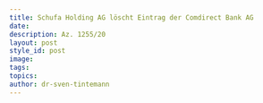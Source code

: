 ```yaml
---
title: Schufa Holding AG löscht Eintrag der Comdirect Bank AG
date:
description: Az. 1255/20
layout: post
style_id: post
image:
tags:
topics:
author: dr-sven-tintemann
---
```


